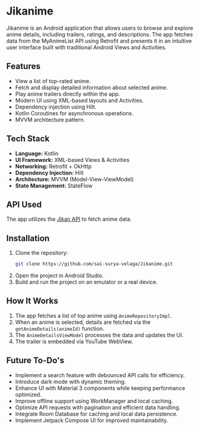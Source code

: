 # Jikanime

Jikanime is an Android application that allows users to browse and explore anime details, including trailers, ratings, and descriptions. The app fetches data from the MyAnimeList API using Retrofit and presents it in an intuitive user interface built with traditional Android Views and Activities.

## Features
- View a list of top-rated anime.
- Fetch and display detailed information about selected anime.
- Play anime trailers directly within the app.
- Modern UI using XML-based layouts and Activities.
- Dependency injection using Hilt.
- Kotlin Coroutines for asynchronous operations.
- MVVM architecture pattern.

## Tech Stack
- **Language:** Kotlin
- **UI Framework:** XML-based Views & Activities
- **Networking:** Retrofit + OkHttp
- **Dependency Injection:** Hilt
- **Architecture:** MVVM (Model-View-ViewModel)
- **State Management:** StateFlow

## API Used
The app utilizes the [Jikan API](https://jikan.moe/) to fetch anime data.

## Installation
1. Clone the repository:
   ```sh
   git clone https://github.com/sai-surya-velaga/Jikanime.git
   ```
2. Open the project in Android Studio.
3. Build and run the project on an emulator or a real device.

## How It Works
1. The app fetches a list of top anime using `AnimeRepositoryImpl`.
2. When an anime is selected, details are fetched via the `getAnimeDetails(animeId)` function.
3. The `AnimeDetailsViewModel` processes the data and updates the UI.
4. The trailer is embedded via YouTube WebView.

## Future To-Do's
- Implement a search feature with debounced API calls for efficiency.
- Introduce dark mode with dynamic theming.
- Enhance UI with Material 3 components while keeping performance optimized.
- Improve offline support using WorkManager and local caching.
- Optimize API requests with pagination and efficient data handling.
- Integrate Room Database for caching and local data persistence.
- Implement Jetpack Compose UI for improved maintainability.
